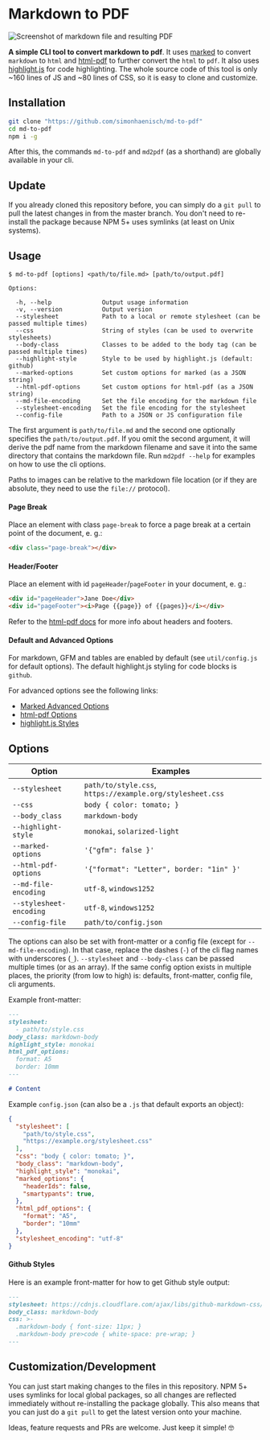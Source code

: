 # Markdown to PDF

![Screenshot of markdown file and resulting PDF](https://file-eivrbvqdij.now.sh)

**A simple CLI tool to convert markdown to pdf**. It uses [marked](https://www.npmjs.com/package/marked) to convert `markdown` to `html` and [html-pdf](https://www.npmjs.com/package/html-pdf) to further convert the `html` to `pdf`. It also uses [highlight.js](https://highlightjs.org) for code highlighting. The whole source code of this tool is only ~160 lines of JS and ~80 lines of CSS, so it is easy to clone and customize.

## Installation

```sh
git clone "https://github.com/simonhaenisch/md-to-pdf"
cd md-to-pdf
npm i -g
```

After this, the commands `md-to-pdf` and `md2pdf` (as a shorthand) are globally available in your cli.

## Update

If you already cloned this repository before, you can simply do a `git pull` to pull the latest changes in from the master branch. You don't need to re-install the package because NPM 5+ uses symlinks (at least on Unix systems).

## Usage

```
$ md-to-pdf [options] <path/to/file.md> [path/to/output.pdf]

Options:

  -h, --help              Output usage information
  -v, --version           Output version
  --stylesheet            Path to a local or remote stylesheet (can be passed multiple times)
  --css                   String of styles (can be used to overwrite stylesheets)
  --body-class            Classes to be added to the body tag (can be passed multiple times)
  --highlight-style       Style to be used by highlight.js (default: github)
  --marked-options        Set custom options for marked (as a JSON string)
  --html-pdf-options      Set custom options for html-pdf (as a JSON string)
  --md-file-encoding      Set the file encoding for the markdown file
  --stylesheet-encoding   Set the file encoding for the stylesheet
  --config-file           Path to a JSON or JS configuration file
```

The first argument is `path/to/file.md` and the second one optionally specifies the `path/to/output.pdf`. If you omit the second argument, it will derive the pdf name from the markdown filename and save it into the same directory that contains the markdown file. Run `md2pdf --help` for examples on how to use the cli options.

Paths to images can be relative to the markdown file location (or if they are absolute, they need to use the `file://` protocol).

#### Page Break

Place an element with class `page-break` to force a page break at a certain point of the document, e. g.:

```html
<div class="page-break"></div>
```

#### Header/Footer

Place an element with id `pageHeader`/`pageFooter` in your document, e. g.:

```html
<div id="pageHeader">Jane Doe</div>
<div id="pageFooter"><i>Page {{page}} of {{pages}}</i></div>
```

Refer to the [html-pdf docs](https://github.com/marcbachmann/node-html-pdf#footers-and-headers) for more info about headers and footers.

#### Default and Advanced Options

For markdown, GFM and tables are enabled by default (see `util/config.js` for default options). The default highlight.js styling for code blocks is `github`.

For advanced options see the following links:

* [Marked Advanced Options](https://marked.js.org/#/USING_ADVANCED.md)
* [html-pdf Options](https://github.com/marcbachmann/node-html-pdf#options)
* [highlight.js Styles](https://github.com/isagalaev/highlight.js/tree/master/src/styles)

## Options

| Option | Examples |
| - | - |
| `--stylesheet` | `path/to/style.css`, `https://example.org/stylesheet.css` |
| `--css` | `body { color: tomato; }` |
| `--body_class` | `markdown-body` |
| `--highlight-style` | `monokai`, `solarized-light` |
| `--marked-options` | `'{"gfm": false }'` |
| `--html-pdf-options` | `'{"format": "Letter", border: "1in" }'` |
| `--md-file-encoding` | `utf-8`, `windows1252` |
| `--stylesheet-encoding` | `utf-8`, `windows1252` |
| `--config-file` | `path/to/config.json` |

The options can also be set with front-matter or a config file (except for `--md-file-encoding`). In that case, replace the dashes (`-`) of the cli flag names with underscores (`_`). `--stylesheet` and `--body-class` can be passed multiple times (or as an array). If the same config option exists in multiple places, the priority (from low to high) is: defaults, front-matter, config file, cli arguments.

Example front-matter:

```markdown
---
stylesheet:
  - path/to/style.css
body_class: markdown-body
highlight_style: monokai
html_pdf_options:
  format: A5
  border: 10mm
---

# Content
```

Example `config.json` (can also be a `.js` that default exports an object):

```json
{
  "stylesheet": [
    "path/to/style.css",
    "https://example.org/stylesheet.css"
  ],
  "css": "body { color: tomato; }",
  "body_class": "markdown-body",
  "highlight_style": "monokai",
  "marked_options": {
    "headerIds": false,
    "smartypants": true,
  },
  "html_pdf_options": {
    "format": "A5",
    "border": "10mm"
  },
  "stylesheet_encoding": "utf-8"
}
```

#### Github Styles

Here is an example front-matter for how to get Github style output:

```markdown
---
stylesheet: https://cdnjs.cloudflare.com/ajax/libs/github-markdown-css/2.10.0/github-markdown.min.css
body_class: markdown-body
css: >-
  .markdown-body { font-size: 11px; }
  .markdown-body pre>code { white-space: pre-wrap; }
---
```

## Customization/Development

You can just start making changes to the files in this repository. NPM 5+ uses symlinks for local global packages, so all changes are reflected immediately without re-installing the package globally. This also means that you can just do a `git pull` to get the latest version onto your machine.

Ideas, feature requests and PRs are welcome. Just keep it simple! 🤓
